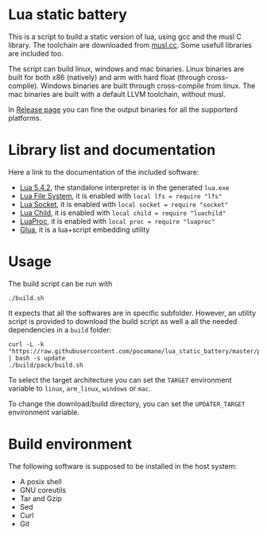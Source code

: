 
Lua static battery
==================

This is a script to build a static version of lua, using gcc and the musl C
library.  The toolchain are downloaded from [musl.cc](http://musl.cc). Some
usefull libraries are included too.

The script can build linux, windows and mac binaries. Linux binaries are built
for both x86 (natively) and arm with hard float (through cross-compile).
Windows binaries are built through cross-compile from linux. The mac binaries
are built with a default LLVM toolchain, without musl.

In [Release page](https://github.com/pocomane/lua_static_battery/releases/latest)
you can fine the output binaries for all the supporterd platforms.

Library list and documentation
==============================

Here a link to the documentation of the included software:

- [Lua 5.4.2](https://www.lua.org/manual/5.4), the standalone interpreter is in the generated `lua.exe`
- [Lua File System](https://keplerproject.github.io/luafilesystem/manual.html#reference), it is enabled with `local lfs = require "lfs"`
- [Lua Socket](http://w3.impa.br/~diego/software/luasocket/reference.html), it is enabled with `local socket = require "socket"`
- [Lua Child](https://github.com/pocomane/luachild), it is enabled with `local child = require "luachild"`
- [LuaProc](https://github.com/pocomane/luaproc-extended), it is enabled with `local proc = require "luaproc"`
- [Glua](https://github.com/pocomane/glua), it is a lua+script embedding utility

Usage
======

The build script can be run with

```
./build.sh
```

It expects that all the softwares are in specific subfolder. However, an
utility script is provided to download the build script as well a all the
needed dependencies in a `build` folder:

```
curl -L -k "https://raw.githubusercontent.com/pocomane/lua_static_battery/master/pack.sh" | bash -s update
./build/pack/build.sh
```

To select the target architecture you can set the `TARGET` environment variable
to `linux`, `arm_linux`, `windows` or `mac`.

To change the download/build directory, you can set the `UPDATER_TARGET`
environment variable.

Build environment
=================

The following software is supposed to be installed in the host system:

- A posix shell
- GNU coreutils
- Tar and Gzip
- Sed
- Curl
- Git


